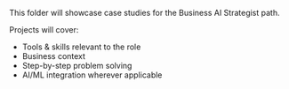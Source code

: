 This folder will showcase case studies for the Business AI Strategist path.

Projects will cover:
- Tools & skills relevant to the role
- Business context
- Step-by-step problem solving
- AI/ML integration wherever applicable
